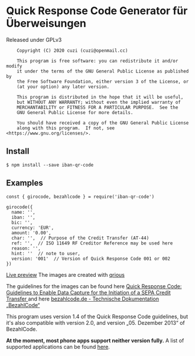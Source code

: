# Quick Response Code Generator für Überweisungen
Released under GPLv3

```
    Copyright (C) 2020 cuzi (cuzi@openmail.cc)

    This program is free software: you can redistribute it and/or modify
    it under the terms of the GNU General Public License as published by
    the Free Software Foundation, either version 3 of the License, or
    (at your option) any later version.

    This program is distributed in the hope that it will be useful,
    but WITHOUT ANY WARRANTY; without even the implied warranty of
    MERCHANTABILITY or FITNESS FOR A PARTICULAR PURPOSE.  See the
    GNU General Public License for more details.

    You should have received a copy of the GNU General Public License
    along with this program.  If not, see <https://www.gnu.org/licenses/>.
```

## Install
```
$ npm install --save iban-qr-code
```

## Examples
```
const { girocode, bezahlcode } = require('iban-qr-code')

girocode({
  name: '',
  iban: '',
  bic: '',
  currency: 'EUR',
  amount: '0.00',
  char: '',  // Purpose of the Credit Transfer (AT-44)
  ref: '',  // ISO 11649 RF Creditor Reference may be used here
  reason: '',
  hint: ''  // note to user,
  version: '001'  // Version of Quick Response Code 001 or 002
})
```

[Live preview](http://cvzi.github.io/QR-Code-Generator-fuer-Ueberweisungen/)
The images are created with [qrious](https://github.com/neocotic/qrious)

The guidelines for the images can be found here [Quick Response Code: Guidelines to Enable Data Capture for the Initiation of a SEPA Credit Transfer ](http://www.europeanpaymentscouncil.eu/index.cfm/knowledge-bank/epc-documents/quick-response-code-guidelines-to-enable-data-capture-for-the-initiation-of-a-sepa-credit-transfer/)
and here [bezahlcode.de - Technische Dokumentation „BezahlCode“](https://web.archive.org/web/20160528013657/http://www.bezahlcode.de/wp-content/uploads/BezahlCode_TechDok.pdf)

This program uses version 1.4 of the Quick Response Code guidelines, but it's also compatible with version 2.0, and version „05. Dezember 2013“ of BezahlCode.

**At the moment, most phone apps support neither version fully.** A list of supported applications can be found [here](http://www.bezahlcode.de/anwendungen/).
